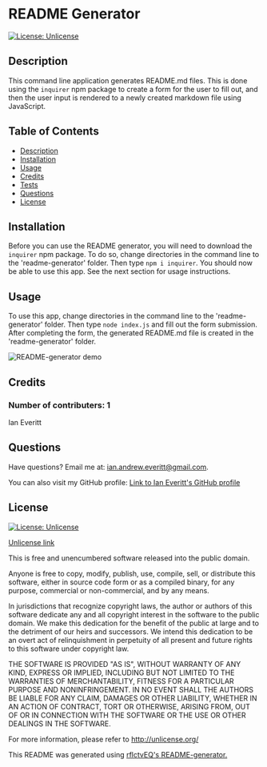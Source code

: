 # README Generator
  
[![License: Unlicense](https://img.shields.io/badge/License-Unlicense-green.svg)](https://unlicense.org/)

## Description 
This command line application generates README.md files. This is done using the ```inquirer``` npm package to create a form for the user to fill out, and then the user input is rendered to a newly created markdown file using JavaScript. 

## Table of Contents 
- [Description](#description)
- [Installation](#installation)
- [Usage](#usage)
- [Credits](#credits)
- [Tests](#tests)
- [Questions](#questions)
- [License](#license)

## Installation 
Before you can use the README generator, you will need to download the ```inquirer``` npm package. To do so, change directories in the command line to the 'readme-generator' folder. Then type ```npm i inquirer```. You should now be able to use this app. See the next section for usage instructions. 

## Usage 
To use this app, change directories in the command line to the 'readme-generator' folder. Then type ```node index.js``` and fill out the form submission. After completing the form, the generated README.md file is created in the 'readme-generator' folder.

![README-generator demo](./demo/readme-demo.gif)

## Credits 

### Number of contributers: 1
Ian Everitt


## Questions
Have questions? Email me at: [ian.andrew.everitt@gmail.com](mailto:ian.andrew.everitt@gmail.com).

You can also visit my GitHub profile: [Link to Ian Everitt's GitHub profile](https://github.com/rflctvEQ)


## License
[![License: Unlicense](https://img.shields.io/badge/License-Unlicense-green.svg)](https://unlicense.org/)

[Unlicense link](https://unlicense.org/)

This is free and unencumbered software released into the public domain.

Anyone is free to copy, modify, publish, use, compile, sell, or
distribute this software, either in source code form or as a compiled
binary, for any purpose, commercial or non-commercial, and by any
means.

In jurisdictions that recognize copyright laws, the author or authors
of this software dedicate any and all copyright interest in the
software to the public domain. We make this dedication for the benefit
of the public at large and to the detriment of our heirs and
successors. We intend this dedication to be an overt act of
relinquishment in perpetuity of all present and future rights to this
software under copyright law.

THE SOFTWARE IS PROVIDED "AS IS", WITHOUT WARRANTY OF ANY KIND,
EXPRESS OR IMPLIED, INCLUDING BUT NOT LIMITED TO THE WARRANTIES OF
MERCHANTABILITY, FITNESS FOR A PARTICULAR PURPOSE AND NONINFRINGEMENT.
IN NO EVENT SHALL THE AUTHORS BE LIABLE FOR ANY CLAIM, DAMAGES OR
OTHER LIABILITY, WHETHER IN AN ACTION OF CONTRACT, TORT OR OTHERWISE,
ARISING FROM, OUT OF OR IN CONNECTION WITH THE SOFTWARE OR THE USE OR
OTHER DEALINGS IN THE SOFTWARE.

For more information, please refer to <http://unlicense.org/>



This README was generated using [rflctvEQ's README-generator.](https://github.com/rflctvEQ/readme-generator) 